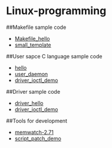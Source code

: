 # Linux-programming
##Makefile sample code
* [Makefile_hello](https://github.com/ivan0124/Linux-programming/tree/master/Makefile_hello)
* [small_template](https://github.com/ivan0124/Linux-programming/tree/master/small_template)

##User sapce C language sample code
* [hello](https://github.com/ivan0124/Linux-programming/tree/master/hello)
* [user_daemon](https://github.com/ivan0124/Linux-programming/tree/master/user_daemon)
* [driver_ioctl_demo](https://github.com/ivan0124/Linux-programming/tree/master/driver_ioctl_demo)

##Driver sample code
* [driver_hello](https://github.com/ivan0124/Linux-programming/tree/master/driver_hello)
* [driver_ioctl_demo](https://github.com/ivan0124/Linux-programming/tree/master/driver_ioctl_demo)

##Tools for development
* [memwatch-2.71](https://github.com/ivan0124/Linux-programming/tree/master/memwatch-2.71)
* [script_patch_demo](https://github.com/ivan0124/Linux-programming/tree/master/script_patch_demo)
